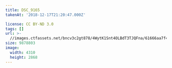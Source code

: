 ```yaml
---
title: DSC_9165
takenAt: '2018-12-17T21:20:47.000Z'

license: CC BY-ND 3.0
tags: []
url: >-
  //images.ctfassets.net/bncv3c2gt878/4WytK1Snt4OLBdT3TJQFna/61666aa7f4706d911bb3cf671331445c/dsc_9165_45447526865_o
size: 9878803
image:
  width: 4310
  height: 2868
---
```

